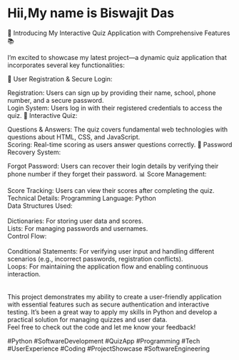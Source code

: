 
<h1>Hii,My name is Biswajit Das</h1>
🚀 Introducing My Interactive Quiz Application with Comprehensive Features 📚

I’m excited to showcase my latest project—a dynamic quiz application that incorporates several key functionalities:

🔐 User Registration & Secure Login:

Registration: Users can sign up by providing their name, school, phone number, and a secure password.<br>
Login System: Users log in with their registered credentials to access the quiz.
📝 Interactive Quiz:

Questions & Answers: The quiz covers fundamental web technologies with questions about HTML, CSS, and JavaScript.<br>
Scoring: Real-time scoring as users answer questions correctly.
🔄 Password Recovery System:

Forgot Password: Users can recover their login details by verifying their phone number if they forget their password.
📊 Score Management:<br>

Score Tracking: Users can view their scores after completing the quiz.<br>
Technical Details:
Programming Language: Python<br>
Data Structures Used:<br><br>
Dictionaries: For storing user data and scores.<br>
Lists: For managing passwords and usernames.<br>
Control Flow:<br><br>
Conditional Statements: For verifying user input and handling different scenarios (e.g., incorrect passwords, registration conflicts).<br>
Loops: For maintaining the application flow and enabling continuous interaction.<br><br><br>
This project demonstrates my ability to create a user-friendly application with essential features such as secure authentication and interactive testing. It’s been a great way to apply my skills in Python and develop a practical solution for managing quizzes and user data.
<br>
Feel free to check out the code and let me know your feedback!<br>

#Python #SoftwareDevelopment #QuizApp #Programming #Tech #UserExperience #Coding #ProjectShowcase #SoftwareEngineering
